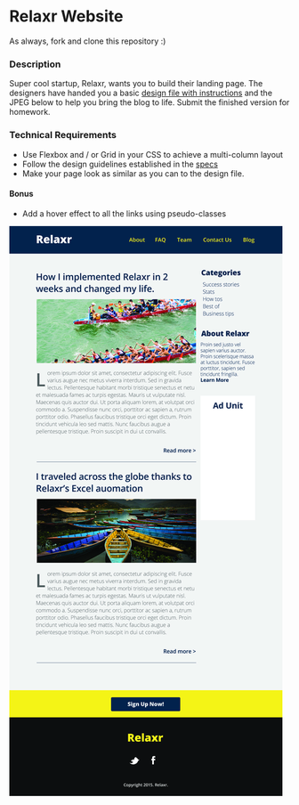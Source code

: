 
# Relaxr Website
As always, fork and clone this repository :)

### Description 
Super cool startup, Relaxr, wants you to build their landing page. The designers have handed you a basic [design file with instructions](design-specs.md) and the JPEG below to help you bring the blog to life. Submit the finished version for homework.

### Technical Requirements 
- Use Flexbox and / or Grid in your CSS to achieve a multi-column layout
- Follow the design guidelines established in the [specs](design-specs.md)
- Make your page look as similar as you can to the design file. 

#### Bonus
- Add a hover effect to all the links using pseudo-classes

![Relaxr Blog](images/relaxr_blog.jpg)




